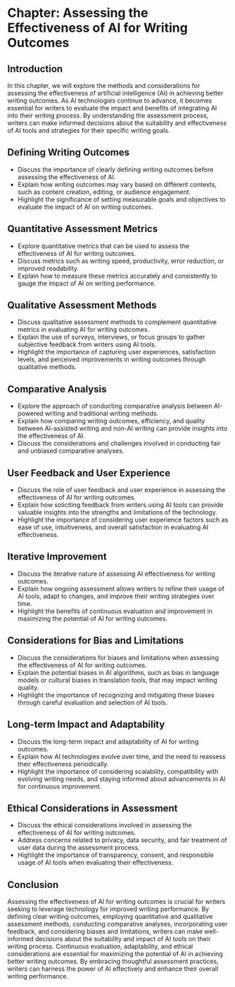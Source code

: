 Chapter: Assessing the Effectiveness of AI for Writing Outcomes
===============================================================

Introduction
------------

In this chapter, we will explore the methods and considerations for assessing the effectiveness of artificial intelligence (AI) in achieving better writing outcomes. As AI technologies continue to advance, it becomes essential for writers to evaluate the impact and benefits of integrating AI into their writing process. By understanding the assessment process, writers can make informed decisions about the suitability and effectiveness of AI tools and strategies for their specific writing goals.

Defining Writing Outcomes
-------------------------

* Discuss the importance of clearly defining writing outcomes before assessing the effectiveness of AI.
* Explain how writing outcomes may vary based on different contexts, such as content creation, editing, or audience engagement.
* Highlight the significance of setting measurable goals and objectives to evaluate the impact of AI on writing outcomes.

Quantitative Assessment Metrics
-------------------------------

* Explore quantitative metrics that can be used to assess the effectiveness of AI for writing outcomes.
* Discuss metrics such as writing speed, productivity, error reduction, or improved readability.
* Explain how to measure these metrics accurately and consistently to gauge the impact of AI on writing performance.

Qualitative Assessment Methods
------------------------------

* Discuss qualitative assessment methods to complement quantitative metrics in evaluating AI for writing outcomes.
* Explain the use of surveys, interviews, or focus groups to gather subjective feedback from writers using AI tools.
* Highlight the importance of capturing user experiences, satisfaction levels, and perceived improvements in writing outcomes through qualitative methods.

Comparative Analysis
--------------------

* Explore the approach of conducting comparative analysis between AI-powered writing and traditional writing methods.
* Explain how comparing writing outcomes, efficiency, and quality between AI-assisted writing and non-AI writing can provide insights into the effectiveness of AI.
* Discuss the considerations and challenges involved in conducting fair and unbiased comparative analyses.

User Feedback and User Experience
---------------------------------

* Discuss the role of user feedback and user experience in assessing the effectiveness of AI for writing outcomes.
* Explain how soliciting feedback from writers using AI tools can provide valuable insights into the strengths and limitations of the technology.
* Highlight the importance of considering user experience factors such as ease of use, intuitiveness, and overall satisfaction in evaluating AI effectiveness.

Iterative Improvement
---------------------

* Discuss the iterative nature of assessing AI effectiveness for writing outcomes.
* Explain how ongoing assessment allows writers to refine their usage of AI tools, adapt to changes, and improve their writing strategies over time.
* Highlight the benefits of continuous evaluation and improvement in maximizing the potential of AI for writing outcomes.

Considerations for Bias and Limitations
---------------------------------------

* Discuss the considerations for biases and limitations when assessing the effectiveness of AI for writing outcomes.
* Explain the potential biases in AI algorithms, such as bias in language models or cultural biases in translation tools, that may impact writing quality.
* Highlight the importance of recognizing and mitigating these biases through careful evaluation and selection of AI tools.

Long-term Impact and Adaptability
---------------------------------

* Discuss the long-term impact and adaptability of AI for writing outcomes.
* Explain how AI technologies evolve over time, and the need to reassess their effectiveness periodically.
* Highlight the importance of considering scalability, compatibility with evolving writing needs, and staying informed about advancements in AI for continuous improvement.

Ethical Considerations in Assessment
------------------------------------

* Discuss the ethical considerations involved in assessing the effectiveness of AI for writing outcomes.
* Address concerns related to privacy, data security, and fair treatment of user data during the assessment process.
* Highlight the importance of transparency, consent, and responsible usage of AI tools when evaluating their effectiveness.

Conclusion
----------

Assessing the effectiveness of AI for writing outcomes is crucial for writers seeking to leverage technology for improved writing performance. By defining clear writing outcomes, employing quantitative and qualitative assessment methods, conducting comparative analyses, incorporating user feedback, and considering biases and limitations, writers can make well-informed decisions about the suitability and impact of AI tools on their writing process. Continuous evaluation, adaptability, and ethical considerations are essential for maximizing the potential of AI in achieving better writing outcomes. By embracing thoughtful assessment practices, writers can harness the power of AI effectively and enhance their overall writing performance.
